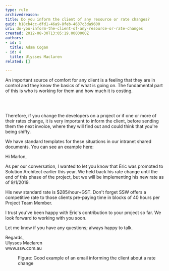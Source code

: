 ```yaml
---
type: rule
archivedreason: 
title: Do you inform the client of any resource or rate changes?
guid: b18cb4cc-dfd1-46a9-8feb-4637c3da9600
uri: do-you-inform-the-client-of-any-resource-or-rate-changes
created: 2012-08-30T13:05:19.0000000Z
authors:
- id: 1
  title: Adam Cogan
- id: 4
  title: Ulysses Maclaren
related: []

---
```



<p>
                    An important source of comfort for any client is a feeling that they are in control and they know
                    the basics of what is going on. The fundamental part of this is who is working for them and how 
                    much it is&#160;costing.
                <br></p>
<br><excerpt class='endintro'></excerpt><br>
<p>
                    Therefore, if you change the developers on a project or if one or more of their rates change, it is 
                    very important to inform the client, before sending them the next invoice, where they will find out 
                    and could think that you're being shifty.
                </p>
                <p>We have standard templates for these situations in our intranet shared documents​. You can see an example here&#58;
                </p>
                <dl class="good">
                <dt>
                    <p>
                        Hi Marlon, 
                    </p>
                    <p>As per our conversation, I wanted&#160;to let you know that Eric was promoted to Solution Architect earlier this year. We held back his rate change until the end of this phase of the project, but we will be implementing his new rate as of 9/1/2019. 
                    </p>
                    <p>
                        His new standard rate is $285/hour+GST. Don't forget SSW offers a competitive rate to those clients pre-paying time in blocks of 40 hours per Project Tea​m Member.&#160;<br></p>
                    <p>
                        I trust you've been happy with Eric's contribution to your project so far. We look forward to working with you soon. 
                    </p>
                    <p>
                        Let me know if you have any questions; always happy to talk. 
                    </p>
                    <p>
                        Regards, <br>
                        Ulysses Maclaren​ <br>
                        www.ssw.com.au
                    </p>
                    </dt>
                    <dd>
                        Figure&#58; Good example of an email informing the client about a rate change
                    </dd>
                </dl>



